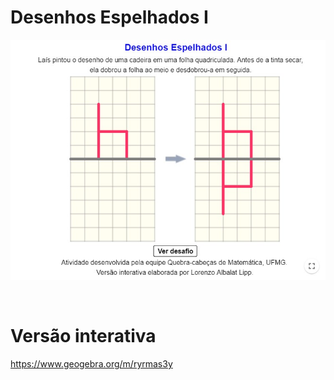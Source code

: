 # Desenhos Espelhados I

![](preview.jpg)

<br>

# Versão interativa

https://www.geogebra.org/m/ryrmas3y
